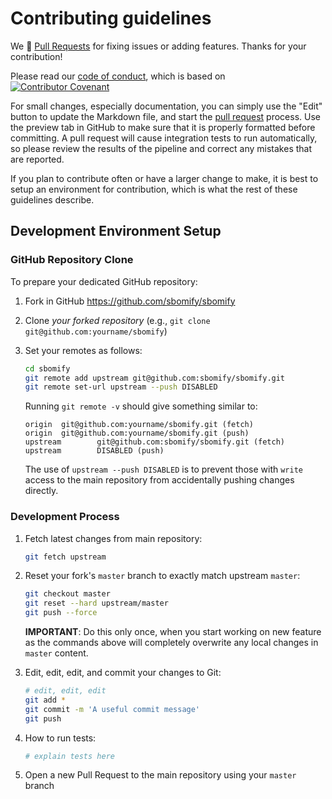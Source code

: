 # Contributing guidelines

We 💙 [Pull Requests](https://help.github.com/articles/about-pull-requests/)
for fixing issues or adding features. Thanks for your contribution!

Please read our [code of conduct](code_of_conduct.md), which is based on
[![Contributor Covenant](https://img.shields.io/badge/Contributor%20Covenant-2.1-4baaaa.svg)](code_of_conduct.md)

For small changes, especially documentation, you can simply use the "Edit"
button to update the Markdown file, and start the
[pull request](https://help.github.com/articles/about-pull-requests/) process.
Use the preview tab in GitHub to make sure that it is properly formatted
before committing.
A pull request will cause integration tests to run automatically, so please
review the results of the pipeline and correct any mistakes that are reported.

If you plan to contribute often or have a larger change to make, it is best to
setup an environment for contribution, which is what the rest of these
guidelines describe.

## Development Environment Setup

### GitHub Repository Clone

To prepare your dedicated GitHub repository:

1. Fork in GitHub <https://github.com/sbomify/sbomify>
2. Clone _your forked repository_ (e.g., `git clone git@github.com:yourname/sbomify`)
3. Set your remotes as follows:

   ```sh
   cd sbomify
   git remote add upstream git@github.com:sbomify/sbomify.git
   git remote set-url upstream --push DISABLED
   ```

   Running `git remote -v` should give something similar to:

   ```text
   origin  git@github.com:yourname/sbomify.git (fetch)
   origin  git@github.com:yourname/sbomify.git (push)
   upstream        git@github.com:sbomify/sbomify.git (fetch)
   upstream        DISABLED (push)
   ```

   The use of `upstream --push DISABLED` is to prevent those
   with `write` access to the main repository from accidentally pushing changes
   directly.

### Development Process

1. Fetch latest changes from main repository:

   ```sh
   git fetch upstream
   ```

1. Reset your fork's `master` branch to exactly match upstream `master`:

   ```sh
   git checkout master
   git reset --hard upstream/master
   git push --force
   ```

   **IMPORTANT**: Do this only once, when you start working on new feature as
   the commands above will completely overwrite any local changes in `master` content.
1. Edit, edit, edit, and commit your changes to Git:

   ```sh
   # edit, edit, edit
   git add *
   git commit -m 'A useful commit message'
   git push
   ```

1. How to run tests:

   ```sh
   # explain tests here
   ```

1. Open a new Pull Request to the main repository using your `master` branch
